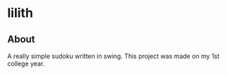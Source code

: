 # lilith

## About

A really simple sudoku written in swing. This project was made on my 1st college year.
